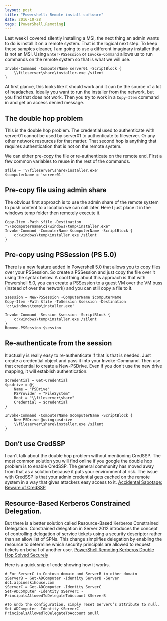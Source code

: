 ```yaml
---
layout: post
title: "Powershell: Remote install software"
date: 2016-10-28
tags: [PowerShell,Remoting]
---
```


Last week I covered silently installing a MSI, the next thing an admin 
wants to do is install it on a remote system. That is the logical 
next step. To keep these samples cleaner, I am going to use 
a different imaginary installer that is not an MSI. Using `Enter-PSSession` or 
`Invoke-Command` allows us to run commands on the remote system 
so that is what we will use.

    Invoke-Command -ComputerName server01 -ScriptBlock { 
        \\fileserver\share\installer.exe /silent 
    }

At first glance, this looks like it should work and it can be 
the source of a lot of headaches. Ideally you want to run the 
installer from the network, but you find that does not work. 
Then you try to work in a `Copy-Item` command in and get an 
access denied message. 

## The double hop problem 

This is the double hop problem. The credential used to authenticate 
with server01 cannot be used by server01 to authenticate to fileserver. 
Or any other network resources for that matter. That second hop is 
anything that requires authentication that is not on the remote system. 

We can either pre-copy the file or re-authenticate on the remote end. 
First a few common variables to reuse in the rest of the commands.

    $file = '\\fileserver\share\installer.exe'
    $computerName = 'server01'

## Pre-copy file using admin share
The obvious first approach is to use the admin share of the remote system 
to push content to a location we can call later. Here I just place it 
in the windows temp folder then remotely execute it.
    
    Copy-Item -Path $file -Destination "\\$computername\c$\windows\temp\installer.exe"
    Invoke-Command -ComputerName $computerName -ScriptBlock { 	
        c:\windows\temp\installer.exe /silent 
    } 

## Pre-copy using PSSession (PS 5.0)
There is a new feature added in Powershell 5.0 that allows you to copy 
files over your PSSession. So create a PSSession and just copy the file 
over it using the syntax below. A cool thing about this approach is that 
with Powershell 5.0, you can create a PSSession to a guest VM over the 
VM buss (instead of over the network) and you can still copy a file to it. 

    $session = New-PSSession -ComputerName $computerName
    Copy-Item -Path $file -ToSession $session -Destination 'c:\windows\temp\installer.exe' 

    Invoke-Command -Session $session -ScriptBlock { 	
        c:\windows\temp\installer.exe /silent 
    }
    Remove-PSSession $session 

## Re-authenticate from the session
It actually is really easy to re-authenticate if that 
is that is needed. Just create a credential object and 
pass it into your Invoke-Command. Then use that credential 
to create a New-PSDrive. Even if you don't use the 
new drive mapping, it will establish authentication. 

    $credential = Get-Credential
    $psdrive = @{
        Name = "PSDrive" 
        PSProvider = "FileSystem" 
        Root = "\\fileserver\share" 
        Credential = $credential
    }

    Invoke-Command -ComputerName $computerName -ScriptBlock {
        New-PSDrive @using:psdrive
        \\fileserver\share\installer.exe /silent 
    } 

## Don’t use CredSSP

I can't talk about the double hop problem without mentioning 
CredSSP. The most common solution you will find online 
if you google the double hop problem is to enable CredSSP. 
The general community has moved away from that as a solution 
because it puts your environment at risk. The issue with 
CredSSP is that your admin credential gets cached on the 
remote system in a way that gives attackers easy access 
to it. [Accidental Sabotage: Beware of CredSSP](http://www.powershellmagazine.com/2014/03/06/accidental-sabotage-beware-of-credssp/)


## Resource-Based Kerberos Constrained Delegation.

But there is a better solution called Resource-Based Kerberos Constrained Delegation. Constrained delegation in Server 2012 introduces the concept of controlling delegation of service tickets using a security descriptor rather than an allow list of SPNs. This change simplifies delegation by enabling the resource to determine which security principals are allowed to request tickets on behalf of another user. [PowerShell Remoting Kerberos Double Hop Solved Securely](https://blogs.technet.microsoft.com/ashleymcglone/2016/08/30/powershell-remoting-kerberos-double-hop-solved-securely/)

Here is a quick snip of code showing how it works.

    # For ServerC in Contoso domain and ServerB in other domain            
    $ServerB = Get-ADComputer -Identity ServerB -Server dc1.alpineskihouse.com            
    $ServerC = Get-ADComputer -Identity ServerC            
    Set-ADComputer -Identity $ServerC -PrincipalsAllowedToDelegateToAccount $ServerB

    #To undo the configuration, simply reset ServerC’s attribute to null.
    Set-ADComputer -Identity $ServerC -PrincipalsAllowedToDelegateToAccount $null 


